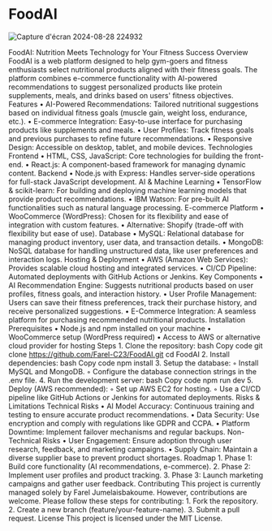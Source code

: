 # FoodAI
![Capture d'écran 2024-08-28 224932](https://github.com/user-attachments/assets/18156db5-4d61-4d40-8ae5-9cfe6e289cb0)

FoodAI: Nutrition Meets Technology for Your Fitness Success
Overview
FoodAI is a web platform designed to help gym-goers and fitness enthusiasts select nutritional products aligned with their fitness goals. The platform combines e-commerce functionality with AI-powered recommendations to suggest personalized products like protein supplements, meals, and drinks based on users' fitness objectives.
Features
    • AI-Powered Recommendations: Tailored nutritional suggestions based on individual fitness goals (muscle gain, weight loss, endurance, etc.).
    • E-commerce Integration: Easy-to-use interface for purchasing products like supplements and meals.
    • User Profiles: Track fitness goals and previous purchases to refine future recommendations.
    • Responsive Design: Accessible on desktop, tablet, and mobile devices.
Technologies
Frontend
    • HTML, CSS, JavaScript: Core technologies for building the front-end.
    • React.js: A component-based framework for managing dynamic content.
Backend
    • Node.js with Express: Handles server-side operations for full-stack JavaScript development.
AI & Machine Learning
    • TensorFlow & scikit-learn: For building and deploying machine learning models that provide product recommendations.
    • IBM Watson: For pre-built AI functionalities such as natural language processing.
E-commerce Platform
    • WooCommerce (WordPress): Chosen for its flexibility and ease of integration with custom features.
    • Alternative: Shopify (trade-off with flexibility but ease of use).
Database
    • MySQL: Relational database for managing product inventory, user data, and transaction details.
    • MongoDB: NoSQL database for handling unstructured data, like user preferences and interaction logs.
Hosting & Deployment
    • AWS (Amazon Web Services): Provides scalable cloud hosting and integrated services.
    • CI/CD Pipeline: Automated deployments with GitHub Actions or Jenkins.
Key Components
    • AI Recommendation Engine: Suggests nutritional products based on user profiles, fitness goals, and interaction history.
    • User Profile Management: Users can save their fitness preferences, track their purchase history, and receive personalized suggestions.
    • E-Commerce Integration: A seamless platform for purchasing recommended nutritional products.
Installation
Prerequisites
    • Node.js and npm installed on your machine
    • WooCommerce setup (WordPress required)
    • Access to AWS or alternative cloud provider for hosting
Steps
    1. Clone the repository:
       bash
       Copy code
       git clone https://github.com/Farel-C23/FoodAI.git
       cd FoodAI
    2. Install dependencies:
       bash
       Copy code
       npm install
    3. Setup the database:
        ◦ Install MySQL and MongoDB.
        ◦ Configure the database connection strings in the .env file.
    4. Run the development server:
       bash
       Copy code
       npm run dev
    5. Deploy (AWS recommended):
        ◦ Set up AWS EC2 for hosting.
        ◦ Use a CI/CD pipeline like GitHub Actions or Jenkins for automated deployments.
Risks & Limitations
Technical Risks
    • AI Model Accuracy: Continuous training and testing to ensure accurate product recommendations.
    • Data Security: Use encryption and comply with regulations like GDPR and CCPA.
    • Platform Downtime: Implement failover mechanisms and regular backups.
Non-Technical Risks
    • User Engagement: Ensure adoption through user research, feedback, and marketing campaigns.
    • Supply Chain: Maintain a diverse supplier base to prevent product shortages.
Roadmap
    1. Phase 1: Build core functionality (AI recommendations, e-commerce).
    2. Phase 2: Implement user profiles and product tracking.
    3. Phase 3: Launch marketing campaigns and gather user feedback.
Contributing
This project is currently managed solely by Farel Jumelaisbakoume. However, contributions are welcome. Please follow these steps for contributing:
    1. Fork the repository.
    2. Create a new branch (feature/your-feature-name).
    3. Submit a pull request.
License
This project is licensed under the MIT License.

